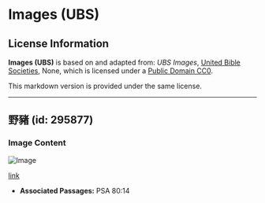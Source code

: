 # Images (UBS)

## License Information

**Images (UBS)** is based on and adapted from: _UBS Images_, [United Bible Societies](https://unitedbiblesocieties.org/), None, which is licensed under a [Public Domain CC0](https://creativecommons.org/public-domain/cc0/).

This markdown version is provided under the same license.



--------------------------------

## 野豬 (id: 295877)

### Image Content

![Image](https://cdn.aquifer.bible/aquifer-content/resources/Media/WEB-0080_boars.jpg)

[link](https://cdn.aquifer.bible/aquifer-content/resources/Media/WEB-0080_boars.jpg)

* **Associated Passages:** PSA 80:14

